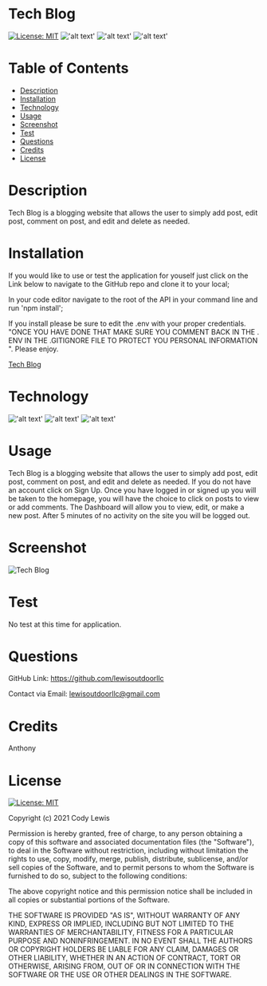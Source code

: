 # Tech Blog

  [![License: MIT](https://img.shields.io/badge/License-MIT-yellow.svg)](https://opensource.org/licenses/MIT) !['alt text'](https://img.shields.io/badge/JavaScript-66.2%25-blue)
  !['alt text'](https://img.shields.io/badge/Handlebars-29.0%25-orange) !['alt text'](https://img.shields.io/badge/CSS-4.8%25-green)
  # Table of Contents 
  
  * [Description](#description)
  * [Installation](#installation)
  * [Technology](#technology)
  * [Usage](#usage)
  * [Screenshot](#screenshot)
  * [Test](#test)
  * [Questions](#questions)
  * [Credits](#credits)
  * [License](#license)
  
  # Description

 Tech Blog is a blogging website that allows the user to simply add post, edit post, comment on post, and edit and delete as needed. 
  
  # Installation

If you would like to use or test the application for youself just click on the Link below to navigate to the GitHub repo and clone it to your local;

In your code editor navigate to the root of the API in your command line and run 'npm install';

If you install please be sure to edit the .env with your proper credentials. "ONCE YOU HAVE DONE THAT MAKE SURE YOU COMMENT BACK IN THE .ENV IN THE .GITIGNORE FILE TO PROTECT YOU PERSONAL INFORMATION". Please enjoy. 

  [Tech Blog](https://github.com/lewisoutdoorllc/tech-blog)
  

  
  # Technology
  
  !['alt text'](https://img.shields.io/badge/JavaScript-66.2%25-blue)   !['alt text'](https://img.shields.io/badge/Handlebars-29.0%25-orange) !['alt text'](https://img.shields.io/badge/CSS-4.8%25-green)

  # Usage

Tech Blog is a blogging website that allows the user to simply add post, edit post, comment on post, and edit and delete as needed. If you do not have an account click on Sign Up. Once you have logged in or signed up you will be taken to the homepage, you will have the choice to click on posts to view or add comments. The Dashboard will allow you to view, edit, or make a new post. After 5 minutes of no activity on the site you will be logged out.

  # Screenshot
    
  ![Tech Blog](media/tech_blog.gif)

  # Test

  No test at this time for application.

  # Questions  

  GitHub Link: https://github.com/lewisoutdoorllc
  
  Contact via Email: lewisoutdoorllc@gmail.com

  # Credits
  Anthony

  # License
  [![License: MIT](https://img.shields.io/badge/License-MIT-yellow.svg)](https://opensource.org/licenses/MIT)
  
  Copyright (c) 2021 Cody Lewis

Permission is hereby granted, free of charge, to any person obtaining
a copy of this software and associated documentation files (the
"Software"), to deal in the Software without restriction, including
without limitation the rights to use, copy, modify, merge, publish,
distribute, sublicense, and/or sell copies of the Software, and to
permit persons to whom the Software is furnished to do so, subject to
the following conditions:

The above copyright notice and this permission notice shall be
included in all copies or substantial portions of the Software.

THE SOFTWARE IS PROVIDED "AS IS", WITHOUT WARRANTY OF ANY KIND,
EXPRESS OR IMPLIED, INCLUDING BUT NOT LIMITED TO THE WARRANTIES OF
MERCHANTABILITY, FITNESS FOR A PARTICULAR PURPOSE AND
NONINFRINGEMENT. IN NO EVENT SHALL THE AUTHORS OR COPYRIGHT HOLDERS BE
LIABLE FOR ANY CLAIM, DAMAGES OR OTHER LIABILITY, WHETHER IN AN ACTION
OF CONTRACT, TORT OR OTHERWISE, ARISING FROM, OUT OF OR IN CONNECTION
WITH THE SOFTWARE OR THE USE OR OTHER DEALINGS IN THE SOFTWARE.
    
